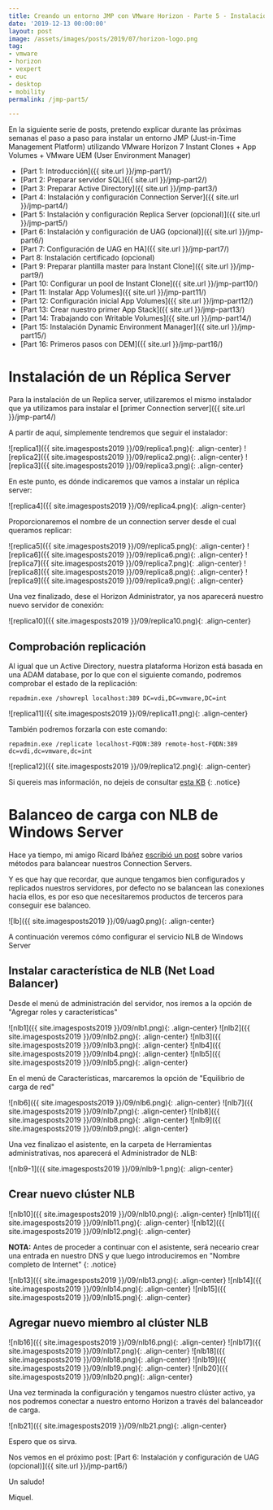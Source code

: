 ```yaml
---
title: Creando un entorno JMP con VMware Horizon - Parte 5 - Instalación y configuración Replica Server (opcional)
date: '2019-12-13 00:00:00'
layout: post
image: /assets/images/posts/2019/07/horizon-logo.png
tag:
- vmware
- horizon
- vexpert
- euc
- desktop
- mobility
permalink: /jmp-part5/

---
```


En la siguiente serie de posts, pretendo explicar durante las próximas semanas el paso a paso para instalar un entorno JMP (Just-in-Time Management Platform) utilizando VMware Horizon 7 Instant Clones + App Volumes + VMware UEM (User Environment Manager) 

- [Part 1: Introducción]({{ site.url }}/jmp-part1/)
- [Part 2: Preparar servidor SQL]({{ site.url }}/jmp-part2/)
- [Part 3: Preparar Active Directory]({{ site.url }}/jmp-part3/)
- [Part 4: Instalación y configuración Connection Server]({{ site.url }}/jmp-part4/)
- [Part 5: Instalación y configuración Replica Server (opcional)]({{ site.url }}/jmp-part5/)
- [Part 6: Instalación y configuración de UAG (opcional)]({{ site.url }}/jmp-part6/)
- [Part 7: Configuración de UAG en HA]({{ site.url }}/jmp-part7/)
- Part 8: Instalación certificado (opcional)
- [Part 9: Preparar plantilla master para Instant Clone]({{ site.url }}/jmp-part9/)
- [Part 10: Configurar un pool de Instant Clone]({{ site.url }}/jmp-part10/)
- [Part 11: Instalar App Volumes]({{ site.url }}/jmp-part11/)
- [Part 12: Configuración inicial App Volumes]({{ site.url }}/jmp-part12/)
- [Part 13: Crear nuestro primer App Stack]({{ site.url }}/jmp-part13/)
- [Part 14: Trabajando con Writable Volumes]({{ site.url }}/jmp-part14/)
- [Part 15: Instalación Dynamic Environment Manager]({{ site.url }}/jmp-part15/)
- [Part 16: Primeros pasos con DEM]({{ site.url }}/jmp-part16/)

# Instalación de un Réplica Server

Para la instalación de un Replica server, utilizaremos el mismo instalador que ya utilizamos para instalar el [primer Connection server]({{ site.url }}/jmp-part4/)

A partir de aquí, simplemente tendremos que seguir el instalador:

![replica1]({{ site.imagesposts2019 }}/09/replica1.png){: .align-center}
![replica2]({{ site.imagesposts2019 }}/09/replica2.png){: .align-center}
![replica3]({{ site.imagesposts2019 }}/09/replica3.png){: .align-center}

En este punto, es dónde indicaremos que vamos a instalar un réplica server:

![replica4]({{ site.imagesposts2019 }}/09/replica4.png){: .align-center}

Proporcionaremos el nombre de un connection server desde el cual queramos replicar:

![replica5]({{ site.imagesposts2019 }}/09/replica5.png){: .align-center}
![replica6]({{ site.imagesposts2019 }}/09/replica6.png){: .align-center}
![replica7]({{ site.imagesposts2019 }}/09/replica7.png){: .align-center}
![replica8]({{ site.imagesposts2019 }}/09/replica8.png){: .align-center}
![replica9]({{ site.imagesposts2019 }}/09/replica9.png){: .align-center}

Una vez finalizado, dese el Horizon Administrator, ya nos aparecerá nuestro nuevo servidor de conexión:

![replica10]({{ site.imagesposts2019 }}/09/replica10.png){: .align-center}

## Comprobación replicación

Al igual que un Active Directory, nuestra plataforma Horizon está basada en una ADAM database, por lo que con el siguiente comando, podremos comprobar el estado de la replicación:

```
repadmin.exe /showrepl localhost:389 DC=vdi,DC=vmware,DC=int
```

![replica11]({{ site.imagesposts2019 }}/09/replica11.png){: .align-center}

También podremos forzarla con este comando:

```
repadmin.exe /replicate localhost-FQDN:389 remote-host-FQDN:389 dc=vdi,dc=vmware,dc=int
```

![replica12]({{ site.imagesposts2019 }}/09/replica12.png){: .align-center}

Si quereis mas información, no dejeis de consultar [esta KB](https://kb.vmware.com/s/article/1021805)
{: .notice}

# Balanceo de carga con NLB de Windows Server

Hace ya tiempo, mi amigo Ricard Ibáñez [escribió un post](https://www.cenabit.com/2018/06/balancear-las-conexiones-en-horizon-view/) sobre varios métodos para balancear nuestros Connection Servers.

Y es que hay que recordar, que aunque tengamos bien configurados y replicados nuestros servidores, por defecto no se balancean las conexiones hacia ellos, es por eso que necesitaremos productos de terceros para conseguir ese balanceo.

![lb]({{ site.imagesposts2019 }}/09/uag0.png){: .align-center}

A continuación veremos cómo configurar el servicio NLB de Windows Server

## Instalar característica de NLB (Net Load Balancer)

Desde el menú de administración del servidor, nos iremos a la opción de "Agregar roles y características"

![nlb1]({{ site.imagesposts2019 }}/09/nlb1.png){: .align-center}
![nlb2]({{ site.imagesposts2019 }}/09/nlb2.png){: .align-center}
![nlb3]({{ site.imagesposts2019 }}/09/nlb3.png){: .align-center}
![nlb4]({{ site.imagesposts2019 }}/09/nlb4.png){: .align-center}
![nlb5]({{ site.imagesposts2019 }}/09/nlb5.png){: .align-center}

En el menú de Características, marcaremos la opción de "Equilibrio de carga de red"

![nlb6]({{ site.imagesposts2019 }}/09/nlb6.png){: .align-center}
![nlb7]({{ site.imagesposts2019 }}/09/nlb7.png){: .align-center}
![nlb8]({{ site.imagesposts2019 }}/09/nlb8.png){: .align-center}
![nlb9]({{ site.imagesposts2019 }}/09/nlb9.png){: .align-center}

Una vez finalizao el asistente, en la carpeta de Herramientas administrativas, nos aparecerá el Administrador de NLB:

![nlb9-1]({{ site.imagesposts2019 }}/09/nlb9-1.png){: .align-center}

## Crear nuevo clúster NLB

![nlb10]({{ site.imagesposts2019 }}/09/nlb10.png){: .align-center}
![nlb11]({{ site.imagesposts2019 }}/09/nlb11.png){: .align-center}
![nlb12]({{ site.imagesposts2019 }}/09/nlb12.png){: .align-center}

**NOTA:** Antes de proceder a continuar con el asistente, será neceario crear una entrada en nuestro DNS y que luego introduciremos en "Nombre completo de Internet"
{: .notice}

![nlb13]({{ site.imagesposts2019 }}/09/nlb13.png){: .align-center}
![nlb14]({{ site.imagesposts2019 }}/09/nlb14.png){: .align-center}
![nlb15]({{ site.imagesposts2019 }}/09/nlb15.png){: .align-center}

## Agregar nuevo miembro al clúster NLB

![nlb16]({{ site.imagesposts2019 }}/09/nlb16.png){: .align-center}
![nlb17]({{ site.imagesposts2019 }}/09/nlb17.png){: .align-center}
![nlb18]({{ site.imagesposts2019 }}/09/nlb18.png){: .align-center}
![nlb19]({{ site.imagesposts2019 }}/09/nlb19.png){: .align-center}
![nlb20]({{ site.imagesposts2019 }}/09/nlb20.png){: .align-center}

Una vez terminada la configuración y tengamos nuestro clúster activo, ya nos podremos conectar a nuestro entorno Horizon a través del balanceador de carga.

![nlb21]({{ site.imagesposts2019 }}/09/nlb21.png){: .align-center}

Espero que os sirva.

Nos vemos en el próximo post: [Part 6: Instalación y configuración de UAG (opcional)]({{ site.url }}/jmp-part6/)

Un saludo!

Miquel.


